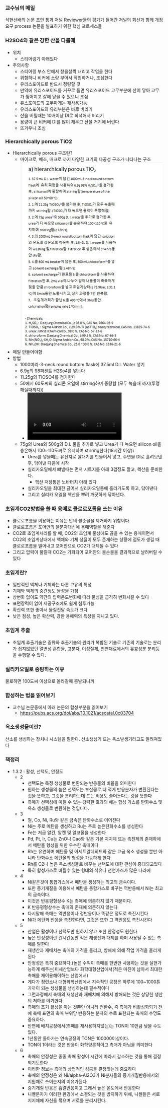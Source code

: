 ### 교수님의 메일
석현선배의 논문 초안 통과
저널 Reviewer들의 평가가 들어간 저널의 회신과 함께
개정요구 process
논문을 발표하기 위한 핵심 프로세스들
### H2SO4와 같은 강한 산을 다룰때
* 위치
    * 스티어링기 아래있다
* 주의사항
    * 스티어링 부스 안에서 창을살짝 내리고 작업을 한다
    * 위험하니 비커에 소량 부어서 작업하거나, 조심한다
    * 유리스포이드로 반드시 정량할 것
    * 만약에 유리스포이드를 거꾸로 들면 유리스포이드 고무부분에 산이 닿아 고무가 찢어지고 살에 닿을 수 있으니 조심
    * 유스포이드의 고무마개는 재사용가능
    * 유리스포이드의 유리부분은 바로 버리기
    * 산을 버릴때는 10배이상 DI로 희석해서 버리기
    * 용량이 큰 비커에 DI를 많이 채우고 산을 거기에 버린다
    * 뜨거우니 조심  
### Hierarchically porous TiO2
* Hierarchically porous 구조란?
    * 마이크로, 메조, 매크로 까지 다양한 크기의 다공성 구조가 나타나는 구조
![Alt text](image.png)
* 매일 만들어야함
* 방법 
    * 1000미리-3-neck round bottom flask에 37.5ml D.I. Water 넣기
    * 6.9g의 98퍼센트 H2So4를 넣는다
    * 11.25g의 TiOSO4를 첨가한다
    * 50에서 60도씨의 실리콘 오일에 stirring하며 중탕함
        (모두 녹을때 까지(투명해질때까지))
        * <video src="KakaoTalk_20230710_130053163.mp4" controls title="Title"></video>
    * 75g의 Urea와 500g의 D.I. 물을 추가로 넣고 Urea가 다 녹으면 silicon oil을 승온해서 100~110도씨로 유지하며 stirring한다(18시간 이상)\
        * Urea를 넣을때는 유산지로 깔대기를 만들어서 넣고, 주변을 DI로 흘려보낸 후, 닦아낸 다음에 시작
        * 실리카오일에서 뺴낼때는 먼저 시트지를 아래 3겹정도 깔고, 헥산을 준비한다.
            * 헥산 저장통은 노바터치 아래 있다
        * 실리카오일을 최대한 긁어서 실리카오일통에 흘러가도록 하고, 닦아낸다
        * 그리고 실리카 오일을 헥산을 뿌려 깨끗하게 닦아낸다.
### 초임계CO2방법을 쓸 때 용매로 클로로포름을 쓰는 이유
* 클로로포름을 이용하는 이유는 안의 불순물을 제거하기 위함이다
* 클로로포름은 포어안의 물분자대신에 용매역할을 해준다
* CO2로 초임계처리를 할 때, CO2의 초임계 물성에도 끓을 수 있는 용매이면서 CO2의 초임계상태에서 액체와 기체 성질이 모두 존재하는 상황에 점도가 생길 때 클로로포름을 밀어내고 포어안으로 CO2가 대체될 수 있다
* 그리고 압력이 풀릴때 CO2는 기화되어 포어안의 불순물울 결과적으로 날려버릴 수 있다

### 초임계란?
* 일반적인 액체나 기체와는 다른 고유의 특성
* 기체와 액체의 중간정도 물성을 가짐
* 상변화 없이도 약간의 압력온도변화에 따라 물성을 급격히 변화시킬 수 있다
* 표면장력이 없어 세공구조에도 쉽게 침투가능
* 확산력 또한 좋아서 물질전달 속도가 크다
* 낮은 점성, 높은 확산력, 강한 용해력의 특성을 지니고 있다.

### 초임계 추출
* 초임계 추출기술은 증류와 추출기술의 원리가 복합된 기술로 기존의 기술로는 분리가 쉽지않았던 열변성 혼합물, 고분자, 이성질체, 천연재료에서의 유효성분 분리등을 수행할 수 있다.

### 실리카오일로 중탕하는 이유
물로하면 100도씨 이상으로 올라갈때 증발되니까

### 합성하는 법을 읽어보기
* 교수님 논문중에서 아래 논문의 합성부분을 읽어보기
    * https://pubs.acs.org/doi/abs/10.1021/acscatal.0c03704
### 옥소생성물이란?
산소를 생성하는 장치나 시스템을 말한다.
산소생성기 또는 옥소발생기라고도 알려져있다


### 책정리

* 1.3.2 : 활성, 선택도, 안정도
    * 2
        * 선택도는 특정 생성물로 변환되는 반응물의 비율을 의미한다
        * 원하는 생성물의 높은 선택도는 부산물로 더 적게 반응분자가 변환된다는 것을 뜻하고, 그것을 분리하는데 드는 비용도 줄어든다는 것을 뜻한다
        * 촉매가 선택성에 미칠 수 있는 강력한 효과의 예는 합성 가스를 탄화수소 및 옥소 생성물로 변환하는 것입니다.
    * 3 
        * 철, Co, Ni, Ru와 같은 금속은 탄화수소로 이어진다
        * Ni는 주로 메탄을 생성하고 Ru는 주로 높은탄화수소를 생성한다
        * Fe는 저급 알칸, 알켄 및 알코올을 생성한다
        * Pd, Pt, Ir, Cu는 ZnO나 Cao와 같은 기본 지지체 또는 촉진제의 존재하에서 메탄올 형성을 위한 우수한 촉매이다
        * Rh는 유연하며 에탄올 및 아세트알데히드와 같은 고급 옥소 생성물 뿐만 아니라 탄화수소 메탄올의 형성을 가능하게 한다.
        * Rh를 C2나 높은 옥소생성물로 바꾸는 선택도에 대한 관심이 증대되고있다
        * 특히 합성가스로 바뀔수 있는 형태의 석유나 천연가스가 많은 나라에
    * 4
        * Ni같은것이 통합가스에서 메탄을 생성하는 최고의 금속이다.
        * 또한 증기개질을 이용해서 메탄을 통합가스로 바꾸는 역반응에서 Ni는 최고의 금속이다.
        * 이것은 반응평형상수 K는 촉매에 의존하지 않기 때문이다.
        * K 반응평형상수는 촉매의 존재에 의존하지 않는다
        * 다시말해 촉매는 역반응이나 정반응이나 똑같은 정도로 촉진시킨다
        * Ni가 메탄화 반응을 촉진한다면, 그것은 또한 그 역반응도 촉진시킨다
    * 5
        * 산업은 활성이나 선택도만 원하지 않고 또한 안정성도 원한다
        * 높은 안정성이란 긴시간동안 적은 재생산과 대체를 하며 사용될 수 있는 촉매를 말한다
        * 재생산과 재배치는 촉매의 가격을 올리고, 방해에 의해 작업 가격을 올리게된다
        * 안정성은 특히 중요하다,(높은 수익이 촉매를 한번만 사용하는 것을 실현가능하게 해주는)미세산업보다 화학대형산업에서(적은 마진이 남아서 최대한 촉매를 재이용해야하는 산업에서)
        * 게다가 정련소나 대형화학산업에서 지속적인 공정은 하루에 100~1000톤가까이 되는 생성물을 생성하는데 필수적이다
        * 그런과정에서 촉매의 재생산과 재배치에 의해서 방해되는 것은 상당한 생산의 저하를 야기한다
        * 촉매의 초기 활성을 아는 것뿐만 아니라 전환수, 즉 촉매가 비활성화되기 전에 촉매 표면의 촉매 부위당 반응하는 분자의 수로 표현되는 촉매의 수명도 중요하다.
        * 반면에 배치공정에서(촉매를 재사용하지않는)는 TON이 10만큼 낮을 수도 있다.
        * 1년동안 돌아가는 연속공정의 TON은 100000이상이다.
        * TON이 1이라는 것은 반응이 화학양론적이고 촉매가 아님을 의미한다
    * 6
        * 촉매의 안정성은 종종 촉매 활성이 시간에 따라서 감소하는 것을 통해 결정되기도한다
        * 이러한 정보는 촉매의 상업적인 성공을 결정짓는데 중요하다
        * 촉매의 안정성은 왜 Ni/alpha-Al2O3가 Ni분자들의 증기개질반응에서의 지원체로 쓰이는지의 이유가된다
        * 증기개질 반응은 흡열반응이고 그래서 높은 온도에서 반응한다
        * 니켈분자가 이러한 환경에서 소결되는 것을 방지하기 위해, 니켈들은 서로 지지체에 자신을 묶으며 서로를 분리시킨다.